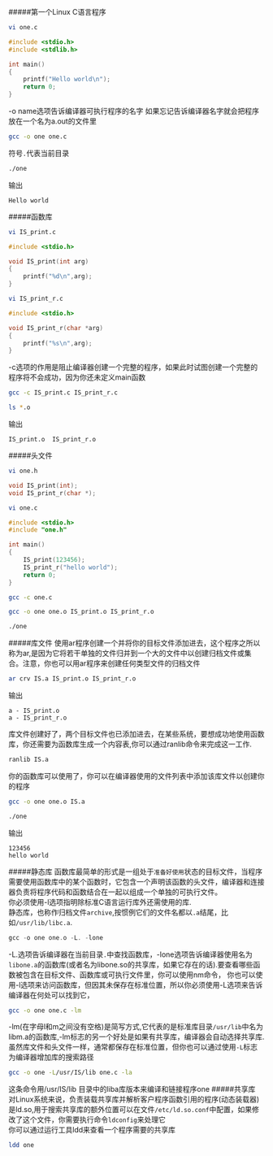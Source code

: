 #####第一个Linux C语言程序
```bash
vi one.c
```
```c
#include <stdio.h>
#include <stdlib.h>

int main()
{
	printf("Hello world\n");
	return 0;
}
```
-o name选项告诉编译器可执行程序的名字			如果忘记告诉编译器名字就会把程序放在一个名为a.out的文件里				
```bash
gcc -o one one.c
```
符号`.`代表当前目录
```bash
./one
```
输出
```text
Hello world
```
#####函数库
```bash
vi IS_print.c
```
```c
#include <stdio.h>

void IS_print(int arg)
{
	printf("%d\n",arg);
}
```
```bash
vi IS_print_r.c
```
```c
#include <stdio.h>

void IS_print_r(char *arg)
{
	printf("%s\n",arg);
}
```
-c选项的作用是阻止编译器创建一个完整的程序，如果此时试图创建一个完整的程序将不会成功，因为你还未定义main函数
```bash
gcc -c IS_print.c IS_print_r.c
```
```bash
ls *.o
```
输出
```text
IS_print.o  IS_print_r.o
```
#####头文件
```bash
vi one.h
```
```c
void IS_print(int);
void IS_print_r(char *);
```
```bash
vi one.c
```
```c
#include <stdio.h>
#include "one.h"

int main()
{
	IS_print(123456);
	IS_print_r("hello world");
	return 0;
}
```
```bash
gcc -c one.c
```
```bash
gcc -o one one.o IS_print.o IS_print_r.o
```
```bash
./one
```
#####库文件
使用ar程序创建一个并将你的目标文件添加进去，这个程序之所以称为ar,是因为它将若干单独的文件归并到一个大的文件中以创建归档文件或集合。注意，你也可以用ar程序来创建任何类型文件的归档文件
```bash
ar crv IS.a IS_print.o IS_print_r.o
```
输出
```text
a - IS_print.o
a - IS_print_r.o
```
库文件创建好了，两个目标文件也已添加进去，在某些系统，要想成功地使用函数库，你还需要为函数库生成一个内容表,你可以通过ranlib命令来完成这一工作.
```bash
ranlib IS.a
```
你的函数库可以使用了，你可以在编译器使用的文件列表中添加该库文件以创建你的程序
```bash
gcc -o one one.o IS.a
```
```bash
./one
```
输出
```text
123456
hello world
```
#####静态库
函数库最简单的形式是一组处于`准备好使用`状态的目标文件，当程序需要使用函数库中的某个函数时，它包含一个声明该函数的头文件，编译器和连接器负责将程序代码和函数结合在一起以组成一个单独的可执行文件。			
你必须使用-l选项指明除标准C语言运行库外还需使用的库. 			
静态库，也称作归档文件`archive`,按惯例它们的文件名都以`.a`结尾，比如`/usr/lib/libc.a`. 			
```c
gcc -o one one.o -L. -lone
```
-L.选项告诉编译器在当前目录`.`中查找函数库，-lone选项告诉编译器使用名为`libone.a`的函数库(或者名为libone.so的共享库，如果它存在的话).要查看哪些函数被包含在目标文件、函数库或可执行文件里，你可以使用nm命令，
你也可以使用-l选项来访问函数库，但因其未保存在标准位置，所以你必须使用-L选项来告诉编译器在何处可以找到它，
```bash
gcc -o one one.c -lm
```
-lm(在字母l和m之间没有空格)是简写方式,它代表的是标准库目录`/usr/lib`中名为libm.a的函数库,-lm标志的另一个好处是如果有共享库，编译器会自动选择共享库. 		
虽然库文件和头文件一样，通常都保存在标准位置，但你也可以通过使用`-L`标志为编译器增加库的搜索路径
```bash
gcc -o one -L/usr/IS/lib one.c -la
```
这条命令用/usr/IS/lib 目录中的liba库版本来编译和链接程序one
#####共享库
对Linux系统来说，负责装载共享库并解析客户程序函数引用的程序(动态装载器)是ld.so,用于搜索共享库的额外位置可以在文件`/etc/ld.so.conf`中配置，如果修改了这个文件，你需要执行命令`ldconfig`来处理它			
你可以通过运行工具ldd来查看一个程序需要的共享库
```bash
ldd one
```

